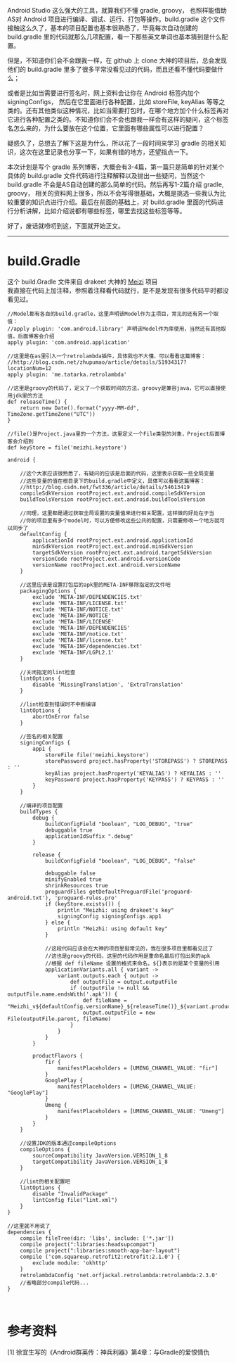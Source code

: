 Android Studio 这么强大的工具，就算我们不懂 gradle, groovy， 也照样能借助AS对 Android 项目进行编译、调试、运行、打包等操作。build.gradle 这个文件接触这么久了，基本的项目配置也基本很熟悉了，毕竟每次自动创建的 build.gradle 里的代码就那么几项配置，看一下那些英文单词也基本猜到是什么配置。  

但是，不知道你们会不会跟我一样，在 github 上 clone 大神的项目后，总会发现他们的 build.gradle 里多了很多平常没看见过的代码，而且还看不懂代码要做什么；  

或者是比如当需要进行签名时，网上资料会让你在 Android 标签内加个 signingConfigs， 然后在它里面进行各种配置，比如 storeFile, keyAlias 等等之类的。还有其他类似这种情况，比如当需要打包时，在哪个地方加个什么标签再对它进行各种配置之类的。不知道你们会不会也跟我一样会有这样的疑问，这个标签名怎么来的，为什么要放在这个位置，它里面有哪些属性可以进行配置？  

疑惑久了，总想去了解下这是为什么，所以花了一段时间来学习 gradle 的相关知识，这次在这里记录也分享一下，如果有错的地方，还望指点一下。  

本次计划是写个 gradle 系列博客，大概会有3-4篇，第一篇只是简单的针对某个具体的 build.gradle 文件代码进行注释解释以及抛出一些疑问，当然这个 build.gradle 不会是AS自动创建的那么简单的代码。然后再写1-2篇介绍 gradle, groovy， 相关的资料网上很多，所以不会写得很基础，大概是挑选一些我认为比较重要的知识点进行介绍。最后在前面的基础上，对 build.gradle 里面的代码进行分析讲解，比如介绍说都有哪些标签，哪里去找这些标签等等。  

好了，废话就唠叨到这，下面就开始正文。  

***  

# build.Gradle  
这个 build.Gradle 文件来自 drakeet 大神的 [Meizi](https://github.com/drakeet/Meizhi) 项目  
我直接在代码上加注释，参照着注释看代码就行，是不是发现有很多代码平时都没看见过。  

```  
//Model都有各自的build.gradle，这里声明该Model作为主项目，常见的还有另一个取值：
//apply plugin: 'com.android.library' 声明该Model作为库使用，当然还有其他取值，后面博客会介绍
apply plugin: 'com.android.application'

//这里是在as里引入一个retrolambda插件，具体我也不大懂，可以看看这篇博客： 
//http://blog.csdn.net/zhupumao/article/details/51934317?locationNum=12
apply plugin: 'me.tatarka.retrolambda'

//这里是groovy的代码了，定义了一个获取时间的方法，groovy是兼容java，它可以直接使用jdk里的方法
def releaseTime() {
    return new Date().format("yyyy-MM-dd", TimeZone.getTimeZone("UTC"))
}

//file()是Project.java里的一个方法，这里定义一个File类型的对象，Project后面博客会介绍到
def keyStore = file('meizhi.keystore')

android {

    //这个大家应该很熟悉了，有疑问的应该是后面的代码，这里表示获取一些全局变量
    //这些变量的值在根目录下的build.gradle中定义，具体可以看看这篇博客：
    //http://blog.csdn.net/fwt336/article/details/54613419
    compileSdkVersion rootProject.ext.android.compileSdkVersion
    buildToolsVersion rootProject.ext.android.buildToolsVersion

    //同理，这里都是通过获取全局设置的变量值来进行相关配置，这样做的好处在于当
    //你的项目里有多个model时，可以方便修改这些公共的配置，只需要修改一个地方就可以同步了
    defaultConfig {
        applicationId rootProject.ext.android.applicationId
        minSdkVersion rootProject.ext.android.minSdkVersion
        targetSdkVersion rootProject.ext.android.targetSdkVersion
        versionCode rootProject.ext.android.versionCode
        versionName rootProject.ext.android.versionName
    }

    //这里应该是设置打包后的apk里的META-INF移除指定的文件吧
    packagingOptions {
        exclude 'META-INF/DEPENDENCIES.txt'
        exclude 'META-INF/LICENSE.txt'
        exclude 'META-INF/NOTICE.txt'
        exclude 'META-INF/NOTICE'
        exclude 'META-INF/LICENSE'
        exclude 'META-INF/DEPENDENCIES'
        exclude 'META-INF/notice.txt'
        exclude 'META-INF/license.txt'
        exclude 'META-INF/dependencies.txt'
        exclude 'META-INF/LGPL2.1'
    }

    //关闭指定的lint检查
    lintOptions {
        disable 'MissingTranslation', 'ExtraTranslation'
    }

    //lint检查到错误时不中断编译
    lintOptions {
        abortOnError false
    }

    //签名的相关配置
    signingConfigs {
        app1 {
            storeFile file('meizhi.keystore')
            storePassword project.hasProperty('STOREPASS') ? STOREPASS : ''
            keyAlias project.hasProperty('KEYALIAS') ? KEYALIAS : ''
            keyPassword project.hasProperty('KEYPASS') ? KEYPASS : ''
        }
    }

    //编译的项目配置
    buildTypes {
        debug {
            buildConfigField "boolean", "LOG_DEBUG", "true"
            debuggable true
            applicationIdSuffix ".debug"
        }

        release {
            buildConfigField "boolean", "LOG_DEBUG", "false"

            debuggable false
            minifyEnabled true
            shrinkResources true
            proguardFiles getDefaultProguardFile('proguard-android.txt'), 'proguard-rules.pro'
            if (keyStore.exists()) {
                println "Meizhi: using drakeet's key"
                signingConfig signingConfigs.app1
            } else {
                println "Meizhi: using default key"
            }

            //这段代码应该会在大神的项目里挺常见的，我在很多项目里都看见过了
            //这也是groovy的代码，这里的代码作用是重命名最后打包出来的apk
            //根据 def fileName 设置的格式来命名，${}表示的是某个变量的引用
            applicationVariants.all { variant ->
                variant.outputs.each { output ->
                    def outputFile = output.outputFile
                    if (outputFile != null && outputFile.name.endsWith('.apk')) {
                        def fileName = "Meizhi_v${defaultConfig.versionName}_${releaseTime()}_${variant.productFlavors[0].name}.apk"
                        output.outputFile = new File(outputFile.parent, fileName)
                    }
                }
            }
        }

        productFlavors {
            fir {
                manifestPlaceholders = [UMENG_CHANNEL_VALUE: "fir"]
            }
            GooglePlay {
                manifestPlaceholders = [UMENG_CHANNEL_VALUE: "GooglePlay"]
            }
            Umeng {
                manifestPlaceholders = [UMENG_CHANNEL_VALUE: "Umeng"]
            }
        }
    }

    //设置JDK的版本通过compileOptions
    compileOptions {
        sourceCompatibility JavaVersion.VERSION_1_8
        targetCompatibility JavaVersion.VERSION_1_8
    }

    //lint的相关配置吧
    lintOptions {
        disable "InvalidPackage"
        lintConfig file("lint.xml")
    }
}

//这里就不用说了
dependencies {
    compile fileTree(dir: 'libs', include: ['*.jar'])
    compile project(":libraries:headsupcompat")
    compile project(":libraries:smooth-app-bar-layout")
    compile ('com.squareup.retrofit2:retrofit:2.1.0') {
        exclude module: 'okhttp'
    }
    retrolambdaConfig 'net.orfjackal.retrolambda:retrolambda:2.3.0'
    //省略部分compile代码...
}



```









# 参考资料  
[1] 徐宜生写的《Android群英传：神兵利器》第4章：与Gradle的爱恨情仇  